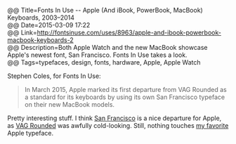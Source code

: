 @@ Title=Fonts In Use -- Apple (And iBook, PowerBook, MacBook) Keyboards, 2003–2014  
@@ Date=2015-03-09 17:22  
@@ Link=http://fontsinuse.com/uses/8963/apple-and-ibook-powerbook-macbook-keyboards-2  
@@ Description=Both Apple Watch and the new MacBook showcase Apple's newest font, San Francisco. Fonts In Use takes a look.  
@@ Tags=typefaces, design, fonts, hardware, Apple, Apple Watch  

Stephen Coles, for Fonts In Use:
>In March 2015, Apple marked its first departure from VAG Rounded as a standard for its keyboards by using its own San Francisco typeface on their new MacBook models.

Pretty interesting stuff. I think [San Francisco][fontsinuse] is a nice departure for Apple, as [VAG Rounded][fontsinuse 2] was awfully cold-looking. Still, nothing touches [my favorite][fontsinuse 3] Apple typeface.

[fontsinuse]: http://fontsinuse.com/typefaces/32460/san-francisco-2014
[fontsinuse 2]: http://fontsinuse.com/typefaces/4344/vag-rounded
[fontsinuse 3]: http://fontsinuse.com/uses/5817/macintosh-logo-and-badge